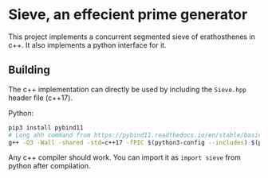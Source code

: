 # Sieve, an effecient prime generator
This project implements a concurrent segmented sieve of erathosthenes in c++. It also implements a python interface for it.

## Building
The c++ implementation can directly be used by including the `Sieve.hpp` header file (c++17).

Python:
```bash
pip3 install pybind11
# Long ahh command from https://pybind11.readthedocs.io/en/stable/basics.html
g++ -O3 -Wall -shared -std=c++17 -fPIC $(python3-config --includes) $(python3 -m pybind11 --includes) Sieve-python.cpp -o sieve$(python3-config --extension-suffix)
```
Any c++ compiler should work. You can import it as `import sieve` from python after compilation.